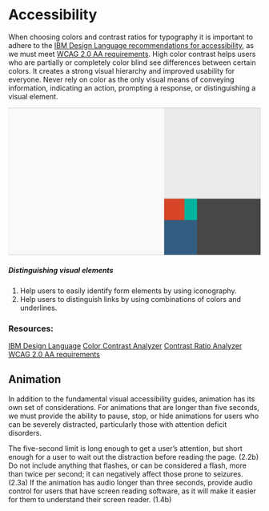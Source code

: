 # Accessibility
When choosing colors and contrast ratios for typography it is important to adhere to the [IBM Design Language recommendations for accessibility](http://www.ibm.com/design/language/framework/visual/color.shtml#contrast), as we must meet [WCAG 2.0 AA requirements](http://www.w3.org/TR/WCAG20/). High color contrast helps users who are partially or completely color blind see differences between certain colors. It creates a strong visual hierarchy and improved usability for everyone. Never rely on color as the only visual means of conveying information, indicating an action, prompting a response, or distinguishing a visual element.  

![Accessibile Log In Page](images/visual/color-applying-light.svg)

##### Distinguishing visual elements
1. Help users to easily identify form elements by using iconography.
2. Help users to distinguish links by using combinations of colors and underlines.

### Resources: 
[IBM Design Language](http://www.ibm.com/design/language/framework/visual/color.shtml#contrast)
[Color Contrast Analyzer](http://www.paciellogroup.com/resources/contrastanalyser/)
[Contrast Ratio Analyzer](http://leaverou.github.io/contrast-ratio/)
[WCAG 2.0 AA requirements](http://www.w3.org/TR/WCAG20/)

## Animation
In addition to the fundamental visual accessibility guides, animation has its own set of considerations. For animations that are longer than five seconds, we must provide the ability to pause, stop, or hide animations for users who can be severely distracted, particularly those with attention deficit disorders.

The five-second limit is long enough to get a user’s attention, but short enough for a user to wait out the distraction before reading the page. (2.2b) Do not include anything that flashes, or can be considered a flash, more than twice per second; it can negatively affect those prone to seizures. (2.3a) If the animation has audio longer than three seconds, provide audio control for users that have screen reading software, as it will make it easier for them to understand their screen reader. (1.4b)